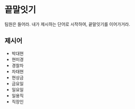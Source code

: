 # 끝말잇기

팀원은 들어라. 내가 제시하는 단어로 시작하여, 끝말잇기를 이어가거라.

## 제시어

- 박대현
- 현미경
- 경찰차
- 차태현
- 현상금
- 금요일
- 일요일
- 일용직
- 직장인